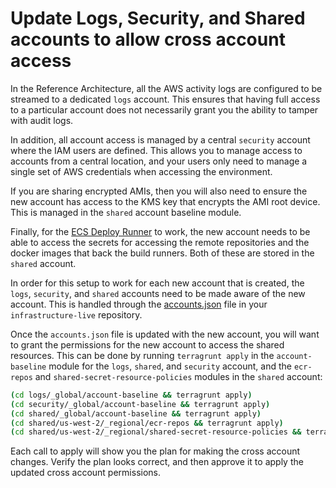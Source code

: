 # Update Logs, Security, and Shared accounts to allow cross account access

In the Reference Architecture, all the AWS activity logs are configured to be streamed to a dedicated `logs` account.
This ensures that having full access to a particular account does not necessarily grant you the ability to tamper with
audit logs.

In addition, all account access is managed by a central `security` account where the IAM users are defined. This allows
you to manage access to accounts from a central location, and your users only need to manage a single set of AWS
credentials when accessing the environment.

If you are sharing encrypted AMIs, then you will also need to ensure the new account has access to the KMS key that
encrypts the AMI root device. This is managed in the `shared` account baseline module.

Finally, for the [ECS Deploy
Runner](https://github.com/gruntwork-io/terraform-aws-ci/tree/master/modules/ecs-deploy-runner) to work, the new account
needs to be able to access the secrets for accessing the remote repositories and the docker images that back the build
runners. Both of these are stored in the `shared` account.

In order for this setup to work for each new account that is created, the `logs`, `security`, and `shared` accounts need
to be made aware of the new account. This is handled through the [accounts.json](https://github.com/gruntwork-io/terraform-aws-service-catalog/tree/master/examples/for-production/infrastructure-live/accounts.json) file in your
`infrastructure-live` repository.

Once the `accounts.json` file is updated with the new account, you will want to grant the permissions for the new
account to access the shared resources. This can be done by running `terragrunt apply` in the `account-baseline` module
for the `logs`, `shared`, and `security` account, and the `ecr-repos` and `shared-secret-resource-policies` modules in the `shared`
account:

```bash
(cd logs/_global/account-baseline && terragrunt apply)
(cd security/_global/account-baseline && terragrunt apply)
(cd shared/_global/account-baseline && terragrunt apply)
(cd shared/us-west-2/_regional/ecr-repos && terragrunt apply)
(cd shared/us-west-2/_regional/shared-secret-resource-policies && terragrunt apply)
```

Each call to apply will show you the plan for making the cross account changes. Verify the plan looks correct, and then
approve it to apply the updated cross account permissions.


<!-- ##DOCS-SOURCER-START
{"sourcePlugin":"Local File Copier","hash":"5bff1b351c15013c2c899f19817071e4"}
##DOCS-SOURCER-END -->
